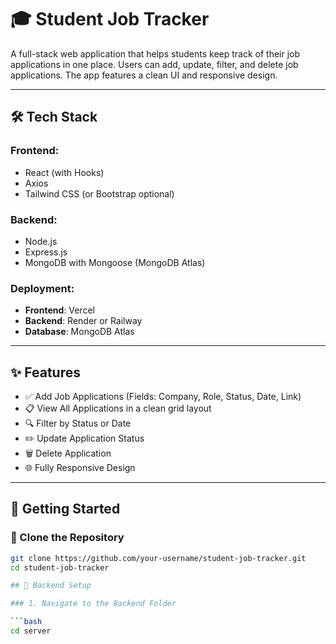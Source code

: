 # 🎓 Student Job Tracker

A full-stack web application that helps students keep track of their job applications in one place. Users can add, update, filter, and delete job applications. The app features a clean UI and responsive design.

---

## 🛠 Tech Stack

### Frontend:
- React (with Hooks)
- Axios
- Tailwind CSS (or Bootstrap optional)

### Backend:
- Node.js
- Express.js
- MongoDB with Mongoose (MongoDB Atlas)

### Deployment:
- **Frontend**: Vercel  
- **Backend**: Render or Railway  
- **Database**: MongoDB Atlas

---

## ✨ Features

- ✅ Add Job Applications (Fields: Company, Role, Status, Date, Link)
- 📋 View All Applications in a clean grid layout
- 🔍 Filter by Status or Date
- ✏️ Update Application Status
- 🗑 Delete Application
- 🌐 Fully Responsive Design

---

## 🚀 Getting Started

### 📁 Clone the Repository

```bash
git clone https://github.com/your-username/student-job-tracker.git
cd student-job-tracker

## 🔧 Backend Setup

### 1. Navigate to the Backend Folder

```bash
cd server

